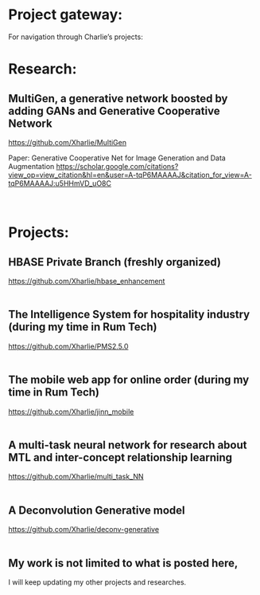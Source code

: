 # Project gateway:
For navigation through Charlie’s projects:
<br /> 
# Research:
## **MultiGen, a generative network boosted by adding GANs and Generative Cooperative Network**
<https://github.com/Xharlie/MultiGen>

Paper: Generative Cooperative Net for Image Generation and Data Augmentation
<https://scholar.google.com/citations?view_op=view_citation&hl=en&user=A-tqP6MAAAAJ&citation_for_view=A-tqP6MAAAAJ:u5HHmVD_uO8C>
<br /> 
<br /> 
<br /> 
# Projects:

## **HBASE Private Branch (freshly organized)**
 <https://github.com/Xharlie/hbase_enhancement>
<br /> 
<br /> 
## **The Intelligence System for hospitality industry (during my time in Rum Tech)**
 <https://github.com/Xharlie/PMS2.5.0>
<br /> 
<br /> 
## **The mobile web app for online order (during my time in Rum Tech)**
 <https://github.com/Xharlie/jinn_mobile>
<br /> 
<br /> 
## **A multi-task neural network for research about MTL and inter-concept relationship learning**
 <https://github.com/Xharlie/multi_task_NN>
<br /> 
<br />
## **A Deconvolution Generative model**
 <https://github.com/Xharlie/deconv-generative>
<br />
<br />
## My work is not limited to what is posted here, 
I will keep updating my other projects and researches.


 




 
